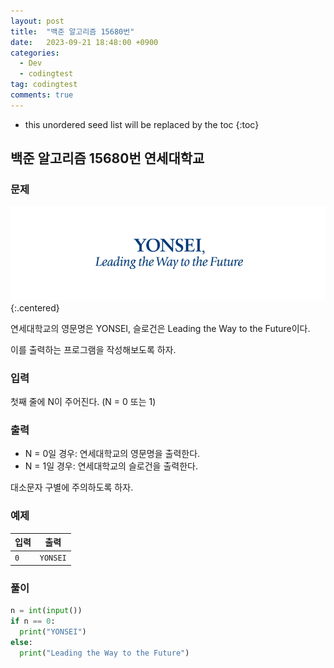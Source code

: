 ```yaml
---
layout: post
title:  "백준 알고리즘 15680번"
date:   2023-09-21 18:48:00 +0900
categories:
  - Dev
  - codingtest
tag: codingtest
comments: true
---
```


* this unordered seed list will be replaced by the toc
{:toc}

## 백준 알고리즘 15680번 연세대학교

### 문제

![연세대학교 로고](../../assets/img/python/baekjoon_15680.png){:.centered}

연세대학교의 영문명은 YONSEI, 슬로건은 Leading the Way to the Future이다.

이를 출력하는 프로그램을 작성해보도록 하자.

### 입력

첫째 줄에 N이 주어진다. (N = 0 또는 1)

### 출력

- N = 0일 경우: 연세대학교의 영문명을 출력한다.
- N = 1일 경우: 연세대학교의 슬로건을 출력한다.

대소문자 구별에 주의하도록 하자.

### 예제

| 입력 | 출력 |
| --- | --- |
| `0` | `YONSEI` |

### 풀이

```py
n = int(input())
if n == 0:
  print("YONSEI")
else:
  print("Leading the Way to the Future")
```